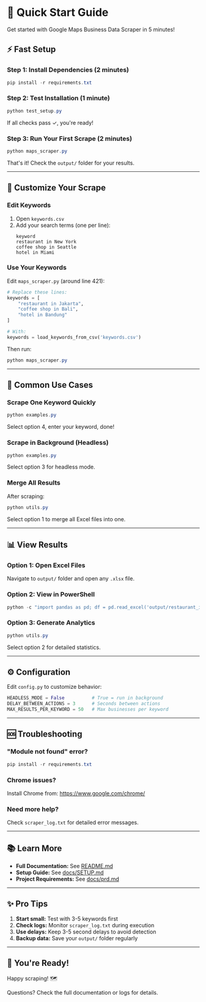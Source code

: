 # 🚀 Quick Start Guide

Get started with Google Maps Business Data Scraper in 5 minutes!

## ⚡ Fast Setup

### Step 1: Install Dependencies (2 minutes)

```powershell
pip install -r requirements.txt
```

### Step 2: Test Installation (1 minute)

```powershell
python test_setup.py
```

If all checks pass ✓, you're ready!

### Step 3: Run Your First Scrape (2 minutes)

```powershell
python maps_scraper.py
```

That's it! Check the `output/` folder for your results.

---

## 📝 Customize Your Scrape

### Edit Keywords

1. Open `keywords.csv`
2. Add your search terms (one per line):
   ```
   keyword
   restaurant in New York
   coffee shop in Seattle
   hotel in Miami
   ```

### Use Your Keywords

Edit `maps_scraper.py` (around line 421):

```python
# Replace these lines:
keywords = [
    "restaurant in Jakarta",
    "coffee shop in Bali",
    "hotel in Bandung"
]

# With:
keywords = load_keywords_from_csv('keywords.csv')
```

Then run:
```powershell
python maps_scraper.py
```

---

## 🎯 Common Use Cases

### Scrape One Keyword Quickly

```powershell
python examples.py
```

Select option 4, enter your keyword, done!

### Scrape in Background (Headless)

```powershell
python examples.py
```

Select option 3 for headless mode.

### Merge All Results

After scraping:

```powershell
python utils.py
```

Select option 1 to merge all Excel files into one.

---

## 📊 View Results

### Option 1: Open Excel Files

Navigate to `output/` folder and open any `.xlsx` file.

### Option 2: View in PowerShell

```powershell
python -c "import pandas as pd; df = pd.read_excel('output/restaurant_in_Jakarta.xlsx'); print(df)"
```

### Option 3: Generate Analytics

```powershell
python utils.py
```

Select option 2 for detailed statistics.

---

## ⚙️ Configuration

Edit `config.py` to customize behavior:

```python
HEADLESS_MODE = False          # True = run in background
DELAY_BETWEEN_ACTIONS = 3      # Seconds between actions
MAX_RESULTS_PER_KEYWORD = 50   # Max businesses per keyword
```

---

## 🆘 Troubleshooting

### "Module not found" error?
```powershell
pip install -r requirements.txt
```

### Chrome issues?
Install Chrome from: https://www.google.com/chrome/

### Need more help?
Check `scraper_log.txt` for detailed error messages.

---

## 📚 Learn More

- **Full Documentation:** See [README.md](README.md)
- **Setup Guide:** See [docs/SETUP.md](docs/SETUP.md)
- **Project Requirements:** See [docs/prd.md](docs/prd.md)

---

## ✨ Pro Tips

1. **Start small:** Test with 3-5 keywords first
2. **Check logs:** Monitor `scraper_log.txt` during execution
3. **Use delays:** Keep 3-5 second delays to avoid detection
4. **Backup data:** Save your `output/` folder regularly

---

## 🎉 You're Ready!

Happy scraping! 🗺️

Questions? Check the full documentation or logs for details.
